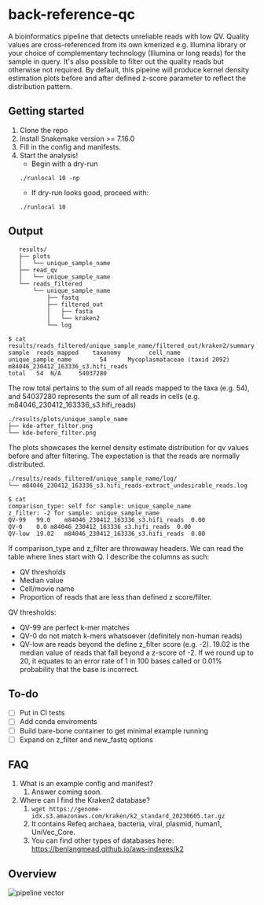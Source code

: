 # back-reference-qc

A bioinformatics pipeline that detects unreliable reads with low QV. Quality values are cross-referenced from its own kmerized e.g. Illumina library or your choice of complementary technology (Illumina or long reads) for the sample in query. It's also possible to filter out the quality reads but otherwise not required. By default, this pipeine will produce kernel density estimation plots before and after defined z-score parameter to reflect the distribution pattern.

## Getting started
1. Clone the repo
2. Install Snakemake version >= 7.16.0
3. Fill in the config and manifests.
4. Start the analysis!
    * Begin with a dry-run
    ```
    ./runlocal 10 -np
    ```
    * If dry-run looks good, proceed with:
    ```
    ./runlocal 10
    ```

## Output
```commandline
   results/
   ├── plots
   │   └── unique_sample_name
   ├── read_qv
   │   └── unique_sample_name
   └── reads_filtered
       └── unique_sample_name
           ├── fastq
           ├── filtered_out
           │   ├── fasta
           │   └── kraken2
           └── log
```

```commandline
$ cat results/reads_filtered/unique_sample_name/filtered_out/kraken2/summary.tsv.gz
sample  reads_mapped    taxonomy        cell_name
unique_sample_name        54      Mycoplasmataceae (taxid 2092)   m84046_230412_163336_s3.hifi_reads
total   54  N/A     54037280
```
The row total pertains to the sum of all reads mapped to the taxa (e.g. 54), and 54037280 represents the sum of all reads in cells (e.g. m84046_230412_163336_s3.hifi_reads)

```commandline
./results/plots/unique_sample_name
├── kde-after_filter.png
└── kde-before_filter.png
```
The plots showcases the kernel density estimate distribution for qv values before and after filtering. The expectation is that the reads are normally distributed.

```commandline
./results/reads_filtered/unique_sample_name/log/
└── m84046_230412_163336_s3.hifi_reads-extract_undesirable_reads.log

$ cat
comparison_type: self for sample: unique_sample_name
z_filter: -2 for sample: unique_sample_name
QV-99	99.0	m84046_230412_163336_s3.hifi_reads	0.00
QV-0	0.0	m84046_230412_163336_s3.hifi_reads	0.00
QV-low	19.02	m84046_230412_163336_s3.hifi_reads	0.00
```
If comparison_type and z_filter are throwaway headers. We can read the table where lines start with Q. I describe the columns as such:
  - QV thresholds
  - Median value
  - Cell/movie name
  - Proportion of reads that are less than defined z score/filter.

QV thresholds:
  * QV-99 are perfect k-mer matches
  * QV-0 do not match k-mers whatsoever (definitely non-human reads)
  * QV-low are reads beyond the define z_filter score (e.g. -2). 19.02 is the median value of reads that fall beyond a z-score of -2. If we round up to 20, it equates to an error rate of 1 in 100 bases called or 0.01% probability that the base is incorrect.

## To-do
- [ ] Put in CI tests
- [ ] Add conda enviroments
- [ ] Build bare-bone container to get minimal example running
- [ ] Expand on z_filter and new_fastq options

## FAQ
1. What is an example config and manifest?
   1. Answer coming soon.
2. Where can I find the Kraken2 database?
   1. `wget https://genome-idx.s3.amazonaws.com/kraken/k2_standard_20230605.tar.gz`
   2. It contains Refeq archaea, bacteria, viral, plasmid, human1, UniVec_Core.
   3. You can find other types of databases here: https://benlangmead.github.io/aws-indexes/k2

## Overview
![pipeline vector](https://github.com/projectoriented/back-reference-qc/blob/main/dag.svg)
